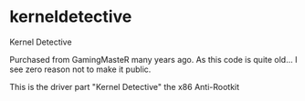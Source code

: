 # kerneldetective
Kernel Detective

Purchased from GamingMasteR many years ago.  As this code is quite old... I see zero reason not to make it public.

This is the driver part "Kernel Detective" the x86 Anti-Rootkit

